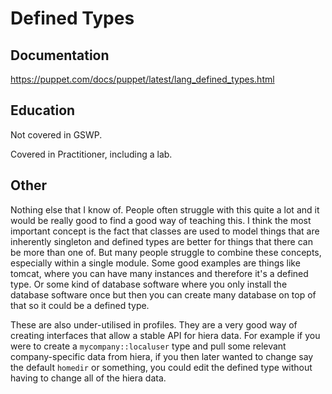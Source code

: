 # Defined Types

## Documentation

<https://puppet.com/docs/puppet/latest/lang_defined_types.html>

## Education

Not covered in GSWP.

Covered in Practitioner, including a lab.

## Other

Nothing else that I know of.
People often struggle with this quite a lot and it would be really good to find a good way of teaching this.
I think the most important concept is the fact that classes are used to model things that are inherently singleton and defined types are better for things that there can be more than one of.
But many people struggle to combine these concepts, especially within a single module.
Some good examples are things like tomcat, where you can have many instances and therefore it's a defined type.
Or some kind of database software where you only install the database software once but then you can create many database on top of that so it could be a defined type.

These are also under-utilised in profiles.
They are a very good way of creating interfaces that allow a stable API for hiera data.
For example if you were to create a `mycompany::localuser` type and pull some relevant company-specific data from hiera,
if you then later wanted to change say the default `homedir` or something,
you could edit the defined type without having to change all of the hiera data.

